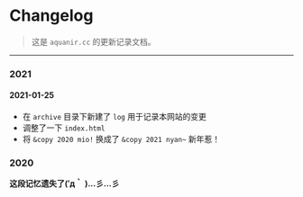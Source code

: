 # Changelog

> 这是 `aquanir.cc` 的更新记录文档。

---

### 2021

#### 2021-01-25

- 在 `archive` 目录下新建了 `log` 用于记录本网站的变更
- 调整了一下 `index.html` 
- 将 `&copy 2020 mio!` 换成了 `&copy 2021 nyan~` 新年惹！

### 2020

**这段记忆遗失了(′д｀ )…彡…彡**

